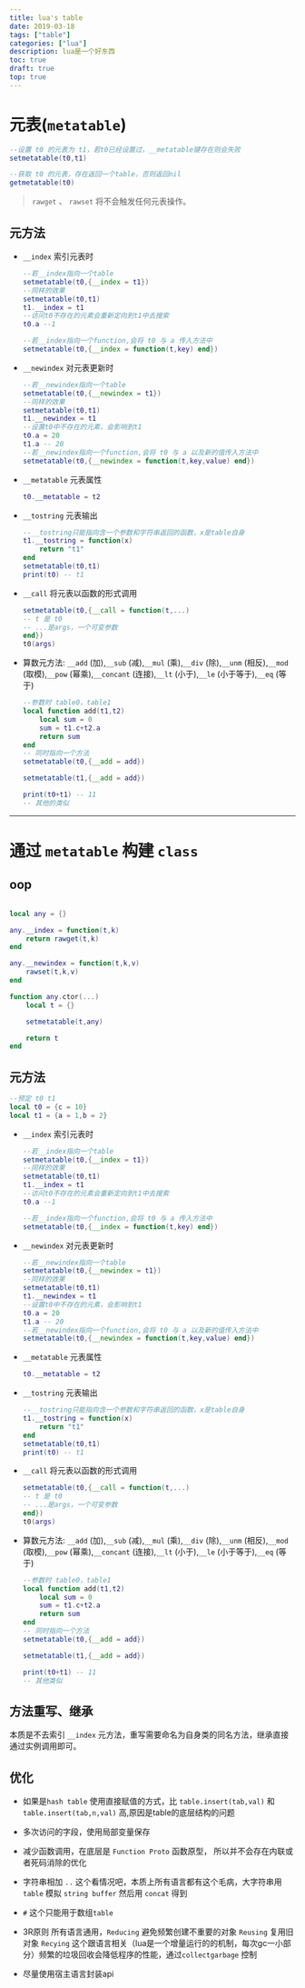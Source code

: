 ```yaml
---
title: lua's table
date: 2019-03-18
tags: ["table"]
categories: ["lua"]
description: lua是一个好东西
toc: true
draft: true
top: true
---
```



# 元表(`metatable`)

``` lua
--设置 t0 的元表为 t1，若t0已经设置过，__metatable键存在则会失败
setmetatable(t0,t1)

--获取 t0 的元表，存在返回一个table，否则返回nil
getmetatable(t0)
```
>`rawget` 、 `rawset` 将不会触发任何元表操作。

<!--more-->
## 元方法
* `__index` 索引元表时
    ``` lua
    --若__index指向一个table
    setmetatable(t0,{__index = t1})
    --同样的效果
    setmetatable(t0,t1)
    t1.__index = t1
    --访问t0不存在的元素会重新定向到t1中去搜索
    t0.a --1

    --若__index指向一个function,会将 t0 与 a 传入方法中
    setmetatable(t0,{__index = function(t,key) end})
    ```

* `__newindex` 对元表更新时
    ``` lua
    --若__newindex指向一个table
    setmetatable(t0,{__newindex = t1})
    --同样的效果
    setmetatable(t0,t1)
    t1.__newindex = t1
    --设置t0中不存在的元素，会影响到t1
    t0.a = 20
    t1.a -- 20
    --若__newindex指向一个function,会将 t0 与 a 以及新的值传入方法中
    setmetatable(t0,{__newindex = function(t,key,value) end})
    ```

* `__metatable` 元表属性
    ``` lua
    t0.__metatable = t2
    ```

* `__tostring` 元表输出
    ``` lua
    --__tostring只能指向含一个参数和字符串返回的函数，x是table自身
    t1.__tostring = function(x)
        return "t1" 
    end
    setmetatable(t0,t1)
    print(t0) -- t1
    ```

* `__call` 将元表以函数的形式调用
    ``` lua
    setmetatable(t0,{__call = function(t,...)
    -- t 是 t0
    -- ...是args，一个可变参数
    end})
    t0(args)
    ```

* 算数元方法: `__add` (加),`__sub` (减),`__mul` (乘),`__div` (除),`__unm` (相反),`__mod` (取模),`__pow` (幂乘),`__concant` (连接),`__lt` (小于),`__le` (小于等于),`__eq` (等于)
    ``` lua
    --参数时 table0，table1
    local function add(t1,t2)
        local sum = 0
        sum = t1.c+t2.a
        return sum
    end
    -- 同时指向一个方法
    setmetatable(t0,{__add = add})

    setmetatable(t1,{__add = add})

    print(t0+t1) -- 11
    -- 其他的类似
    ```
---
# 通过 `metatable` 构建 `class`

## oop

```lua

local any = {}

any.__index = function(t,k)
    return rawget(t,k)
end

any.__newindex = function(t,k,v)
    rawset(t,k,v)
end

function any.ctor(...) 
    local t = {}

    setmetatable(t,any)

    return t
end

```

## 元方法
``` lua
--预定 t0 t1
local t0 = {c = 10}
local t1 = {a = 1,b = 2}
```
* `__index` 索引元表时
    ``` lua
    --若__index指向一个table
    setmetatable(t0,{__index = t1})
    --同样的效果
    setmetatable(t0,t1)
    t1.__index = t1
    --访问t0不存在的元素会重新定向到t1中去搜索
    t0.a --1

    --若__index指向一个function,会将 t0 与 a 传入方法中
    setmetatable(t0,{__index = function(t,key) end})
    ```

* `__newindex` 对元表更新时
    ``` lua
    --若__newindex指向一个table
    setmetatable(t0,{__newindex = t1})
    --同样的效果
    setmetatable(t0,t1)
    t1.__newindex = t1
    --设置t0中不存在的元素，会影响到t1
    t0.a = 20
    t1.a -- 20
    --若__newindex指向一个function,会将 t0 与 a 以及新的值传入方法中
    setmetatable(t0,{__newindex = function(t,key,value) end})
    ```

* `__metatable` 元表属性
    ``` lua
    t0.__metatable = t2
    ```

* `__tostring` 元表输出
    ``` lua
    --__tostring只能指向含一个参数和字符串返回的函数，x是table自身
    t1.__tostring = function(x)
        return "t1" 
    end
    setmetatable(t0,t1)
    print(t0) -- t1
    ```

* `__call` 将元表以函数的形式调用
    ``` lua
    setmetatable(t0,{__call = function(t,...)
    -- t 是 t0
    -- ...是args，一个可变参数
    end})
    t0(args)
    ```

* 算数元方法: `__add` (加),`__sub` (减),`__mul` (乘),`__div` (除),`__unm` (相反),`__mod` (取模),`__pow` (幂乘),`__concant` (连接),`__lt` (小于),`__le` (小于等于),`__eq` (等于)
    ``` lua
    --参数时 table0，table1
    local function add(t1,t2)
        local sum = 0
        sum = t1.c+t2.a
        return sum
    end
    -- 同时指向一个方法
    setmetatable(t0,{__add = add})

    setmetatable(t1,{__add = add})

    print(t0+t1) -- 11
    -- 其他类似
    ```



## 方法重写、继承  
本质是不去索引 `__index` 元方法，重写需要命名为自身类的同名方法，继承直接通过实例调用即可。


## 优化

+ 如果是`hash table` 使用直接赋值的方式，比 `table.insert(tab,val)` 和 `table.insert(tab,n,val)` 高,原因是table的底层结构的问题

+ 多次访问的字段，使用局部变量保存

+ 减少函数调用，在底层是 `Function Proto` 函数原型， 所以并不会存在内联或者死码消除的优化

+ 字符串相加 `..` 这个看情况吧，本质上所有语言都有这个毛病，大字符串用 `table` 模拟 `string buffer` 然后用 `concat` 得到

+ `#` 这个只能用于数组`table`

+ 3R原则 所有语言通用，`Reducing` 避免频繁创建不重要的对象 `Reusing` 复用旧对象 `Recying` 这个跟语言相关（lua是一个增量运行的的机制，每次gc一小部分）频繁的垃圾回收会降低程序的性能，通过`collectgarbage` 控制

+ 尽量使用宿主语言封装api